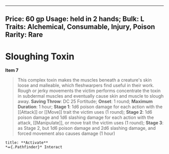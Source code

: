 
---
Price: 60 gp
Usage: held in 2 hands;
Bulk: L
Traits: Alchemical, Consumable, Injury, Poison
Rarity: Rare
---

# Sloughing Toxin

**Item 7**

> This complex toxin makes the muscles beneath a creature's skin loose and malleable, which fleshwarpers find useful in their work. Rough or jerky movements the victim performs concentrate the toxin in subdermal muscles and eventually cause skin and muscle to slough away.
**Saving Throw**: DC 25 Fortitude;
**Onset**: 1 round;
**Maximum Duration**: 1 hour;
**Stage 1**: 1d6 poison damage for each action with the [[Attack]] or [[Move]] trait the victim uses (1 round);
**Stage 2**: 1d6 poison damage and 1d6 slashing damage for each action with the attack, [[Manipulate]], or move trait the victim uses (1 round);
**Stage 3**: as Stage 2, but 1d6 poison damage and 2d6 slashing damage, and forced movement also causes damage (1 hour)

```ad-embed-ability
title: **Activate**
*⬺{.Pathfinder}* Interact 
```
